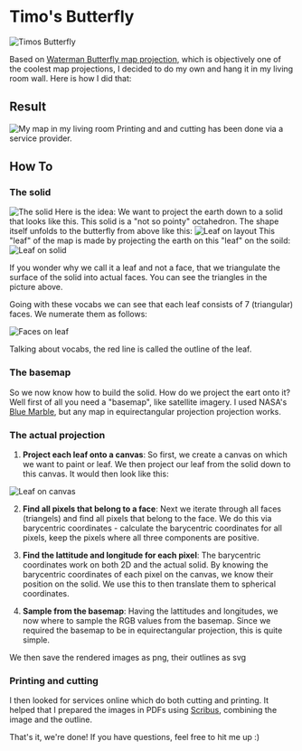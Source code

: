 # Timo's Butterfly

![Timos Butterfly](./content/layout.png) 

Based on [Waterman Butterfly map projection](https://en.wikipedia.org/wiki/Waterman_butterfly_projection), which is objectively one of the coolest map projections, I decided to do my own and hang it in my living room wall. Here is how I did that:

## Result
![My map in my living room](./content/map_on_wall.jpeg)
Printing and and cutting has been done via a service provider.


## How To

### The solid
![The solid](./content/solid.png)
Here is the idea: We want to project the earth down to a solid that looks like this. This solid is a "not so pointy" octahedron. The shape itself unfolds to the butterfly from above like this:
![Leaf on layout](./content/leaf_on_layout.png)
This "leaf" of the map is made by projecting the earth on this "leaf" on the soild:
![Leaf on solid](./content/leaf_on_solid.png)

If you wonder why we call it a leaf and not a face, that we triangulate the surface of the solid into actual faces. You can see the triangles in the picture above.

Going with these vocabs we can see that each leaf consists of 7 (triangular) faces. We numerate them as follows:

![Faces on leaf](./content/faces_on_leaf.png)

Talking about vocabs, the red line is called the outline of the leaf.

### The basemap

So we now know how to build the solid. How do we project the eart onto it? Well first of all you need a "basemap", like satellite imagery. I used NASA's [Blue Marble](https://visibleearth.nasa.gov/collection/1484/blue-marble), but any map in equirectangular projection projection works.

### The actual projection

1. **Project each leaf onto a canvas**: So first, we create a canvas on which we want to paint or leaf. We then project our leaf from the solid down to this canvas. It would then look like this:

![Leaf on canvas](./content/projected_leaf.png)

2. **Find all pixels that belong to a face**: Next we iterate through all faces (triangels) and find all pixels that belong to the face. We do this via barycentric coordinates - calculate the barycentric coordinates for all pixels, keep the pixels where all three components are positive.

3. **Find the lattitude and longitude for each pixel**: The barycentric coordinates work on both 2D and the actual solid. By knowing the barycentric coordinates of each pixel on the canvas, we know their position on the solid. We use this to then translate them to spherical coordinates.

4. **Sample from the basemap**: Having the lattitudes and longitudes, we now where to sample the RGB values from the basemap. Since we required the basemap to be in equirectangular projection, this is quite simple.

We then save the rendered images as png, their outlines as  svg

### Printing and cutting

I then looked for services online which do both cutting and printing. It helped that I prepared the images in PDFs using [Scribus](https://de.wikipedia.org/wiki/Scribus), combining the image and the outline.

That's it, we're done! If you have questions, feel free to hit me up :)

